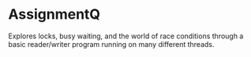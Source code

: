 # AssignmentQ
Explores locks, busy waiting, and the world of race conditions through a basic reader/writer program running on many different threads.
